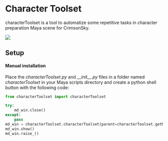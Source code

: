 # Character Toolset
characterToolset is a tool to automatize some repetitive tasks in character preparation Maya scene for CrimsonSky.

<img src="https://github.com/AlbertoGZ-dev/characterToolset/blob/main/characterToolset.png"></img>

## Setup

#### Manual installation

Place the *characterToolset.py* and *\_\_init\_\_.py* files in a folder named *characterToolset* in your Maya scripts directory and create a python shell button with the following code:

```python
from characterToolset import characterToolset

try:
    md_win.close()
except:
    pass
md_win = characterToolset.characterToolset(parent=characterToolset.getMainWindow())
md_win.show()
md_win.raise_()
```
